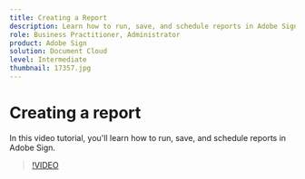 ```yaml
---
title: Creating a Report
description: Learn how to run, save, and schedule reports in Adobe Sign
role: Business Practitioner, Administrator
product: Adobe Sign
solution: Document Cloud
level: Intermediate
thumbnail: 17357.jpg
---
```


# Creating a report

In this video tutorial, you'll learn how to run, save, and schedule reports in Adobe Sign.

>[!VIDEO](https://video.tv.adobe.com/v/17357?hidetitle=true)